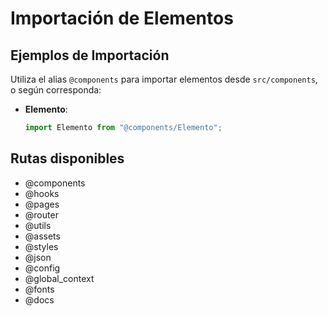 # Importación de Elementos

## Ejemplos de Importación

Utiliza el alias `@components` para importar elementos desde `src/components`, o según corresponda:

- **Elemento**:
  ```javascript
  import Elemento from "@components/Elemento";
  ```

## Rutas disponibles

- @components
- @hooks
- @pages
- @router
- @utils
- @assets
- @styles
- @json
- @config
- @global_context
- @fonts
- @docs
